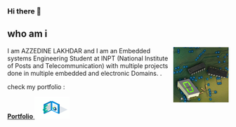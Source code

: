 ### Hi there 👋
## who am i
<img align="right" src="picmcu.gif" alt="azzedine lakhdar" width="25%">

<p align="left" width="75%">I am AZZEDINE LAKHDAR and I am an Embedded systems Engineering Student at INPT
 (National Institute of Posts and Telecommunication) with multiple projects done in multiple 
 embedded and electronic Domains. .</p>
<div>
	<p align="left">check my portfolio :</p>
	<div>
		<a align="left" href="https://azzedine-lakhdar.netlify.app/"> <b>Portfolio</b> </a>
		<a align="right" href="https://azzedine-lakhdar.netlify.app/"> <img src="Portfolio.gif" alt="Portfolio" width="80" height="50"> </a>
	<div>
 </div>
 

<!--
**Azzedine-prog/Azzedine-prog** is a ✨ _special_ ✨ repository because its `README.md` (this file) appears on your GitHub profile.

Here are some ideas to get you started:

- 🔭 I’m currently working on ...
- 🌱 I’m currently learning ...
- 👯 I’m looking to collaborate on ...
- 🤔 I’m looking for help with ...
- 💬 Ask me about ...
- 📫 How to reach me: ...
- 😄 Pronouns: ...
- ⚡ Fun fact: ...
 
  height="133"
-->
